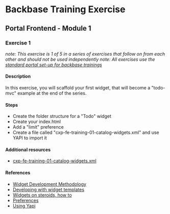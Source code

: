 # Backbase Training Exercise

## Portal Frontend - Module 1

### Exercise 1

_note: This exercise is 1 of 5 in a series of exercises that follow on from each other and should not be used independently_
_note: All exercises use the [standard portal set-up for backbase trainings](https://my.backbase.com/resources/how-to-guides/getting-your-first-launchpad-based-portal-set-up/)_

#### Description

In this exercise, you will scaffold your first widget, that will become a "todo-mvc" example at the end of the series.

#### Steps

 - Create the folder structure for a "Todo" widget
 - Create your index.html
 - Add a "limit" preference
 - Create a file called "cxp-fe-training-01-catalog-widgets.xml" and use YAPI to import it

#### Additional resources

 - [cxp-fe-training-01-catalog-widgets.xml](../../../../../config-info/import/cxp-fe-training-01-catalog-widgets.xml)

#### References

 - [Widget Development Methodology](https://github.com/Backbase/methodology-widget-development)
 - [Developing with widget templates](https://my.backbase.com/resources/documentation/portal/5.5.1.1/devd_comp_wdgt_jspt.html)
 - [Widgets on steroids, how to](https://my.backbase.com/resources/how-to-guides/widgets-on-steroids-launchpad)
 - [Preferences](https://my.backbase.com/resources/documentation/portal/5.5.1.1/refc_gnam_preferences.html)
 - [Using Yapi](https://my.backbase.com/resources/how-to-guides/creating-your-first-portal-with-yapi)
